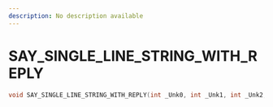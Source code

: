```yaml
---
description: No description available 
---
```


# SAY_SINGLE_LINE_STRING_WITH_REPLY

```cpp
void SAY_SINGLE_LINE_STRING_WITH_REPLY(int _Unk0, int _Unk1, int _Unk2, int _Unk3, int _Unk4, int _Unk5, int _Unk6, int _Unk7);
```